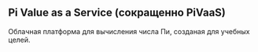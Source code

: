 ## Pi Value as a Service (сокращенно PiVaaS)

Облачная платформа для вычисления числа Пи, созданая для учебных целей.

